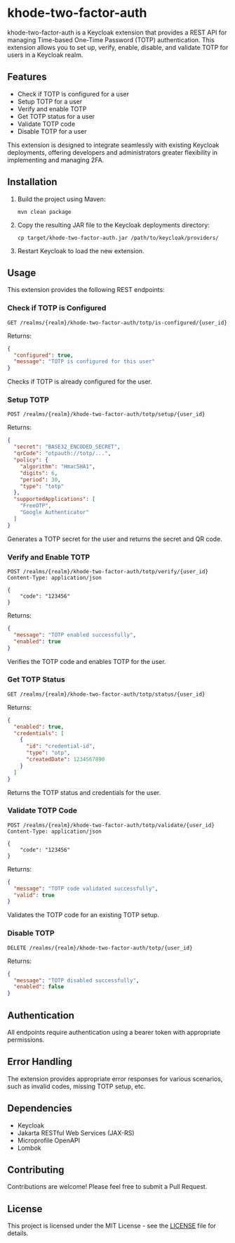 # khode-two-factor-auth

khode-two-factor-auth is a Keycloak extension that provides a REST API for managing Time-based One-Time Password (TOTP)
authentication. This extension allows you to set up, verify, enable, disable, and validate TOTP for users in a Keycloak
realm.

## Features

- Check if TOTP is configured for a user
- Setup TOTP for a user
- Verify and enable TOTP
- Get TOTP status for a user
- Validate TOTP code
- Disable TOTP for a user

This extension is designed to integrate seamlessly with existing Keycloak deployments, offering developers and
administrators greater flexibility in implementing and managing 2FA.

## Installation

1. Build the project using Maven:
   ```
   mvn clean package
   ```

2. Copy the resulting JAR file to the Keycloak deployments directory:
   ```
   cp target/khode-two-factor-auth.jar /path/to/keycloak/providers/
   ```

3. Restart Keycloak to load the new extension.

## Usage

This extension provides the following REST endpoints:

### Check if TOTP is Configured

```http
GET /realms/{realm}/khode-two-factor-auth/totp/is-configured/{user_id}
```

Returns:

```json
{
  "configured": true,
  "message": "TOTP is configured for this user"
}
```

Checks if TOTP is already configured for the user.

### Setup TOTP

```http
POST /realms/{realm}/khode-two-factor-auth/totp/setup/{user_id}
```

Returns:

```json
{
  "secret": "BASE32_ENCODED_SECRET",
  "qrCode": "otpauth://totp/...",
  "policy": {
    "algorithm": "HmacSHA1",
    "digits": 6,
    "period": 30,
    "type": "totp"
  },
  "supportedApplications": [
    "FreeOTP",
    "Google Authenticator"
  ]
}
```

Generates a TOTP secret for the user and returns the secret and QR code.

### Verify and Enable TOTP

```http
POST /realms/{realm}/khode-two-factor-auth/totp/verify/{user_id}
Content-Type: application/json

{
    "code": "123456"
}
```

Returns:

```json
{
  "message": "TOTP enabled successfully",
  "enabled": true
}
```

Verifies the TOTP code and enables TOTP for the user.

### Get TOTP Status

```http
GET /realms/{realm}/khode-two-factor-auth/totp/status/{user_id}
```

Returns:

```json
{
  "enabled": true,
  "credentials": [
    {
      "id": "credential-id",
      "type": "otp",
      "createdDate": 1234567890
    }
  ]
}
```

Returns the TOTP status and credentials for the user.

### Validate TOTP Code

```http
POST /realms/{realm}/khode-two-factor-auth/totp/validate/{user_id}
Content-Type: application/json

{
    "code": "123456"
}
```

Returns:

```json
{
  "message": "TOTP code validated successfully",
  "valid": true
}
```

Validates the TOTP code for an existing TOTP setup.

### Disable TOTP

```http
DELETE /realms/{realm}/khode-two-factor-auth/totp/{user_id}
```

Returns:

```json
{
  "message": "TOTP disabled successfully",
  "enabled": false
}
```

## Authentication

All endpoints require authentication using a bearer token with appropriate permissions.

## Error Handling

The extension provides appropriate error responses for various scenarios, such as invalid codes, missing TOTP setup,
etc.

## Dependencies

- Keycloak
- Jakarta RESTful Web Services (JAX-RS)
- Microprofile OpenAPI
- Lombok

## Contributing

Contributions are welcome! Please feel free to submit a Pull Request.

## License

This project is licensed under the MIT License - see the [LICENSE](LICENSE) file for details.

